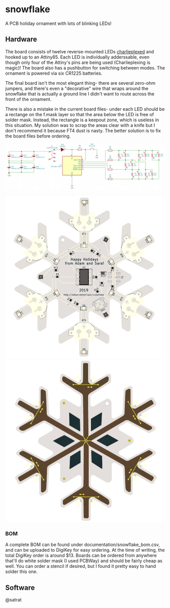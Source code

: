 # snowflake
 A PCB holiday ornament with lots of blinking LEDs!

## Hardware
The board consists of twelve reverse-mounted LEDs [charlieplexed](https://en.wikipedia.org/wiki/Charlieplexing) and hooked up to an Attiny85. Each LED is individually adderssable, even though only four of the Attiny's pins are being used (Charlieplexing is magic)! The board also has a pushbutton for switching between modes. The ornament is powered via six CR1225 batteries.

The final board isn't the most elegant thing- there are several zero-ohm jumpers, and there's even a "decorative" wire that wraps around the snowflake that is actually a ground line I didn't want to route across the front of the ornament.

There is also a mistake in the current board files- under each LED should be a rectange on the f.mask layer so that the area below the LED is free of solder mask. Instead, the rectangle is a keepout zone, which is useless in this situation. My solution was to scrap the areas clear with a knife but I don't recommend it because FT4 dust is nasty. The better solution is to fix the board files before ordering.

![Snowflake Schematic](/documentation/img/snowflake_schematic.png)

![Snowflake Render A](/documentation/img/snowflake_front_render.png)
![Snowflake Render B](/documentation/img/snowflake_back_render.png)

### BOM
A complete BOM can be found under documentation/snowflake_bom.csv, and can be uploaded to DigiKey for easy ordering. At the time of writing, the total DigiKey order is around $13. Boards can be ordered from anywhere that'll do white solder mask (I used PCBWay) and should be fairly cheap as well. You can order a stencil if desired, but I found it pretty easy to hand solder this one.

## Software

@satrat